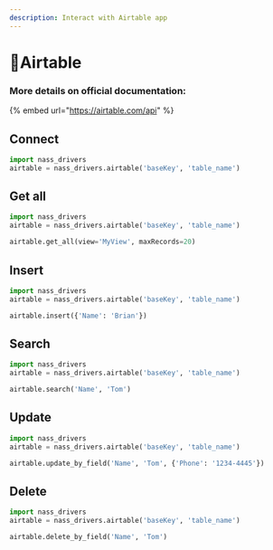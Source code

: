 ```yaml
---
description: Interact with Airtable app
---
```


# 💨Airtable

### More details on official documentation:

{% embed url="https://airtable.com/api" %}

## Connect

```python
import nass_drivers
airtable = nass_drivers.airtable('baseKey', 'table_name')
```

## Get all

```python
import nass_drivers
airtable = nass_drivers.airtable('baseKey', 'table_name')

airtable.get_all(view='MyView', maxRecords=20)
```

## Insert

```python
import nass_drivers
airtable = nass_drivers.airtable('baseKey', 'table_name')

airtable.insert({'Name': 'Brian'})
```

## Search

```python
import nass_drivers
airtable = nass_drivers.airtable('baseKey', 'table_name')

airtable.search('Name', 'Tom')
```

## Update

```python
import nass_drivers
airtable = nass_drivers.airtable('baseKey', 'table_name')

airtable.update_by_field('Name', 'Tom', {'Phone': '1234-4445'})
```

## Delete

```python
import nass_drivers
airtable = nass_drivers.airtable('baseKey', 'table_name')

airtable.delete_by_field('Name', 'Tom')
```

